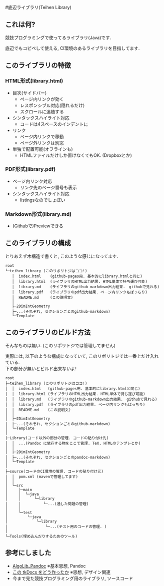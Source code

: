 #底辺ライブラリ(Teihen Library)

## これは何?
競技プログラミングで使ってるライブラリ(Java)です.

底辺でもコピペして使える, CI環境のあるライブラリを目指してます.

## このライブラリの特徴
### HTML形式(library.html)
+ 目次(サイドバー)
  + ページ内リンクが効く
  + レスポンシブル対応(隠れるだけ)
  + スクロールに追随する
+ シンタックスハイライト対応
  + コードは4スペースのインデントに
+ リンク
  + ページ内リンクで移動
  + ページ外リンクは別窓
+ 単独で配置可能(オフラインも)
  + HTMLファイルだけしか置けなくてもOK. (Dropboxとか)

### PDF形式(library.pdf)
+ ページ内リンク対応
  + リンク先のページ番号も表示
+ シンタックスハイライト対応
  + listingsなのでしょぼい

### Markdown形式(library.md)
+ (Githubで)Previewできる

## このライブラリの構成
とりあえず木構造で書くと, このような感じになってます.
```Shell
root
└─teihen_library (このリポリトジはココ!)
   │  index.html    (github-pages用. 基本的にlibrary.htmlと同じ)
   │  library.html  (ライブラリのHTML出力結果. HTML単体で持ち運び可能)
   │  library.md    (ライブラリのgithub-markdown出力結果.　githubで見れる)
   │  library.pdf   (ライブラリのpdf出力結果. ページ内リンクもばっちり)
   │  README.md     (この説明文)
   │
   ├─2DimIntGeometry
   ├─...(それぞれ, セクションごとのgithub-markdown)
   └─Template
```

## このライブラリのビルド方法
そんなものは無い. (このリポリトジでは管理してません)

実際には, 以下のような構成になっていて, このリポリトジでは一番上だけ入れている.<br>
下の部分が無いとビルド出来ないよ!

```Shell
root
├─teihen_library (このリポリトジはココ!)
│  │  index.html   (github-pages用. 基本的にlibrary.htmlと同じ)
│  │  library.html (ライブラリのHTML出力結果. HTML単体で持ち運び可能)
│  │  library.md   (ライブラリのgithub-markdown出力結果.　githubで見れる)
│  │  library.pdf  (ライブラリのpdf出力結果. ページ内リンクもばっちり)
│  │  README.md    (この説明文)
│  │  
│  ├─2DimIntGeometry
│  ├─...(それぞれ, セクションごとのgithub-markdown)
│  └─Template
│          
├─Library(コード以外の部分の管理. コードの貼り付け先)
│  │  ...(Pandoc に依存する物をここで管理. TeX, HTMLのテンプレとか)
│  │  
│  ├─2DimIntGeometry
│  ├─...(それぞれ, セクションごとのpandoc-markdown)
│  └─Template
│              
├─source(コードのCI環境の管理. コードの貼り付け元)
│  │  pom.xml (mavenで管理してます)
│  │  
│  └─src
│     ├─main
│     │  └─java
│     │      └─library
│     │          └─...(通した問題の管理)
│     │                          
│     └─test
│         └─java
│             └─library
│                 └─...(テスト用のコードの管理. )
│                      
└─Tools(埋め込んだりするためのツール)
```

## 参考にしました
+ [AlgoLib_Pandoc](https://github.com/tomoki/AlgoLib_Pandoc) ※基本思想, Pandoc
+ [この tkDocs をどう作ったか](http://docs.tatsuya-koyama.com/dev-log/how-to-make-tkdocs/) ※思想, デザイン関連
+ 今まで見た競技プログラミング用のライブラリ, ソースコード
